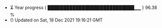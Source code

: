 - ⏳ Year progress { ████████████████████████████▁▁ } 96.38 %
- ⏰ Updated on Sat, 18 Dec 2021 19:16:21 GMT

